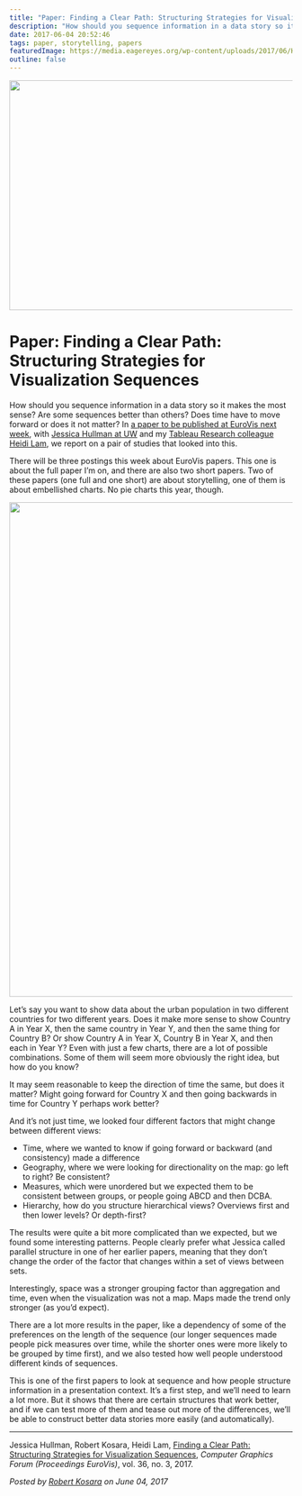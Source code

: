 ```yaml
---
title: "Paper: Finding a Clear Path: Structuring Strategies for Visualization Sequences"
description: "How should you sequence information in a data story so it makes the most sense? Are some sequences better than others? Does time have to move forward or does it not matter? In a paper to be published at EuroVis next week, with Jessica Hullman at UW and my Tableau Research colleague Heidi Lam, we report on a pair of studies that looked into this."
date: 2017-06-04 20:52:46
tags: paper, storytelling, papers
featuredImage: https://media.eagereyes.org/wp-content/uploads/2017/06/Hullman-EuroVis-2017.jpg
outline: false
---
```


<p align="center"><img src="https://media.eagereyes.org/wp-content/uploads/2017/06/Hullman-EuroVis-2017.jpg" width="720" height="408" /></p>

# Paper: Finding a Clear Path: Structuring Strategies for Visualization Sequences

How should you sequence information in a data story so it makes the most sense? Are some sequences better than others? Does time have to move forward or does it not matter? In <a href="/publications/Hullman-EuroVis-2017">a paper to be published at EuroVis next week</a>, with <a href="http://faculty.washington.edu/jhullman/">Jessica Hullman at UW</a> and my <a href="https://research.tableau.com/user/heidi-lam">Tableau Research colleague Heidi Lam</a>, we report on a pair of studies that looked into this.

There will be three postings this week about EuroVis papers. This one is about the full paper I’m on, and there are also two short papers. Two of these papers (one full and one short) are about storytelling, one of them is about embellished charts. No pie charts this year, though.

<p align="center"><img class="aligncenter size-full wp-image-10086" src="https://eagereyes.org/wp-content/uploads/2017/06/structuring-strategies.png" alt="" width="1342" height="878" /></p>

Let’s say you want to show data about the urban population in two different countries for two different years. Does it make more sense to show Country A in Year X, then the same country in Year Y, and then the same thing for Country B? Or show Country A in Year X, Country B in Year X, and then each in Year Y? Even with just a few charts, there are a lot of possible combinations. Some of them will seem more obviously the right idea, but how do you know?

It may seem reasonable to keep the direction of time the same, but does it matter? Might going forward for Country X and then going backwards in time for Country Y perhaps work better?

And it’s not just time, we looked four different factors that might change between different views:

<ul>
    <li>Time, where we wanted to know if going forward or backward (and consistency) made a difference</li>
    <li>Geography, where we were looking for directionality on the map: go left to right? Be consistent?</li>
    <li>Measures, which were unordered but we expected them to be consistent between groups, or people going ABCD and then DCBA.</li>
    <li>Hierarchy, how do you structure hierarchical views? Overviews first and then lower levels? Or depth-first?</li>
</ul>

The results were quite a bit more complicated than we expected, but we found some interesting patterns. People clearly prefer what Jessica called parallel structure in one of her earlier papers, meaning that they don’t change the order of the factor that changes within a set of views between sets.

Interestingly, space was a stronger grouping factor than aggregation and time, even when the visualization was not a map. Maps made the trend only stronger (as you’d expect).

There are a lot more results in the paper, like a dependency of some of the preferences on the length of the sequence (our longer sequences made people pick measures over time, while the shorter ones were more likely to be grouped by time first), and we also tested how well people understood different kinds of sequences.

This is one of the first papers to look at sequence and how people structure information in a presentation context. It’s a first step, and we’ll need to learn a lot more. But it shows that there are certain structures that work better, and if we can test more of them and tease out more of the differences, we’ll be able to construct better data stories more easily (and automatically).

<hr />

Jessica Hullman, Robert Kosara, Heidi Lam, <a href="/publications/Hullman-EuroVis-2017">Finding a Clear Path: Structuring Strategies for Visualization Sequences</a>, <em>Computer Graphics Forum (Proceedings EuroVis)</em>, vol. 36, no. 3, 2017.


_Posted by <a href="/about">Robert Kosara</a> on June 04, 2017_


